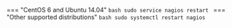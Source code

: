 === "CentOS 6 and Ubuntu 14.04"
    ```bash
    sudo service nagios restart
    ```
=== "Other supported distributions"
    ```bash
    sudo systemctl restart nagios
    ```
